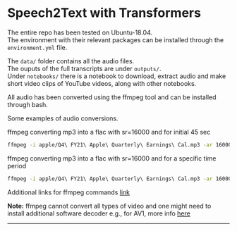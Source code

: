 # Speech2Text with Transformers

The entire repo has been tested on Ubuntu-18.04. \
The environment with their relevant packages can be installed through the `environment.yml` file.

The `data/` folder contains all the audio files. \
The ouputs of the full transcripts are under `outputs/`.\
Under `notebooks/` there is a notebook to download, extract audio and make short video clips of YouTube videos, along with other notebooks. 

All audio has been converted using the ffmpeg tool and can be installed through bash. 

Some examples of audio conversions.

ffmpeg converting mp3 into a flac with sr=16000 and for initial 45 sec 
```sh
ffmpeg -i apple/Q4\ FY21\ Apple\ Quarterly\ Earnings\ Cal.mp3 -ar 16000  -t 45 apple/Q4\ FY21\ Apple\ Quarterly\ Earnings\ Cal45sec_1.flac
```
ffmpeg converting mp3 into a flac with sr=16000 and for a specific time period 
```sh
ffmpeg -i apple/Q4\ FY21\ Apple\ Quarterly\ Earnings\ Cal.mp3 -ar 16000  -ss 00:00:05 -t 00:00:10 apple/Q4\ FY21\ Apple\ Quarterly\ Earnings\ Cal45sec_1.flac
```
Additional links for ffmpeg commands [link](https://gist.github.com/protrolium/e0dbd4bb0f1a396fcb55)

**Note:** ffmpeg cannot convert all types of video and one might need to install additional software decoder e.g., for AV1, more info [here](https://stackoverflow.com/a/68174327)

---
